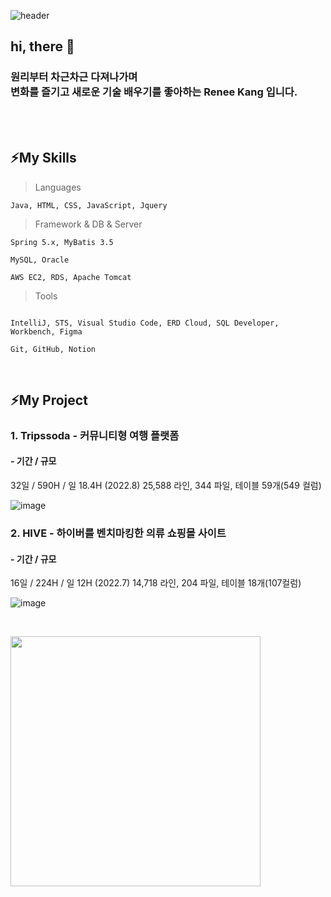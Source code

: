 ![header](https://capsule-render.vercel.app/api?type=waving&color=auto&height=300&section=header&text=Hello%World&fontSize=90&animation=twinkling)


 ## hi, there 👋
 ### 원리부터 차근차근 다져나가며<br> 변화를 즐기고 새로운 기술 배우기를 좋아하는 Renee Kang 입니다.
 
<br/><br/>

## ⚡My Skills
>Languages
```
Java, HTML, CSS, JavaScript, Jquery

```
>Framework & DB & Server
```
Spring 5.x, MyBatis 3.5 

MySQL, Oracle

AWS EC2, RDS, Apache Tomcat

```
>Tools
```

IntelliJ, STS, Visual Studio Code, ERD Cloud, SQL Developer, Workbench, Figma

Git, GitHub, Notion

```

<br>

## ⚡My Project

### 1. Tripssoda - 커뮤니티형 여행 플랫폼 
#### - 기간 / 규모 <br>
32일 / 590H / 일 18.4H (2022.8)
25,588 라인, 344 파일, 테이블 59개(549 컬럼)


![image](https://user-images.githubusercontent.com/100551394/189524555-56f464e8-035e-4242-8d7d-a69f11a6fdd5.png)


### 2. HIVE - 하이버를 벤치마킹한 의류 쇼핑몰 사이트
#### - 기간 / 규모 <br>
16일 / 224H / 일 12H (2022.7)
14,718 라인, 204 파일, 테이블 18개(107컬럼)

![image](https://user-images.githubusercontent.com/100551394/189524322-c8b84670-623c-47e0-8d2d-949ecf620100.png)





<br>


<tr >
 <td><td/>
 <td><p align="left">
  <img width="400" src="https://github-readme-stats.vercel.app/api?username=Renee&show_icons=true&theme=merko" /></p>
   <td/>
<tr/>
<br/>




<!--
![Renee's GitHub stats](https://github-readme-stats.vercel.app/api?username=Renee&show_icons=true&theme=merko)


```
Java, HTML, CSS, JavaScript, Jquery

Spring 5.x, MyBatis 3.5 

MySQL, Oracle

AWS EC2, RDS, Apache Tomcat

IntelliJ, STS, Visual Studio Code, ERD Cloud, SQL Developer, Workbench, Figma

Git, GitHub, Notion

```


> JAVA
```java
public static void main(String[] args){
      System.out.println("Hello, my world");
}
```
<br/>

>PYTHON
```Python

def hello():
    print('Hello, world!')
hello()

```





https://excited-hyun.tistory.com/132


* html/css/javascript
* java
* jsp
* spring
* -->

<!--
**ReneeKang/ReneeKang** is a ✨ _special_ ✨ repository because its `README.md` (this file) appears on your GitHub profile.

Here are some ideas to get you started:

- 🔭 I’m currently working on ...
- 🌱 I’m currently learning ...
- 👯 I’m looking to collaborate on ...
- 🤔 I’m looking for help with ...
- 💬 Ask me about ...
- 📫 How to reach me: ...
- 😄 Pronouns: ...
- ⚡ Fun fact: ...
-->
